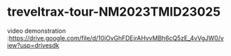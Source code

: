 # treveltrax-tour-NM2023TMID23025
video demonstration :https://drive.google.com/file/d/10iOvGhFDEjrAHvvMBh6cQ5zE_4vVgJW0/view?usp=drivesdk
